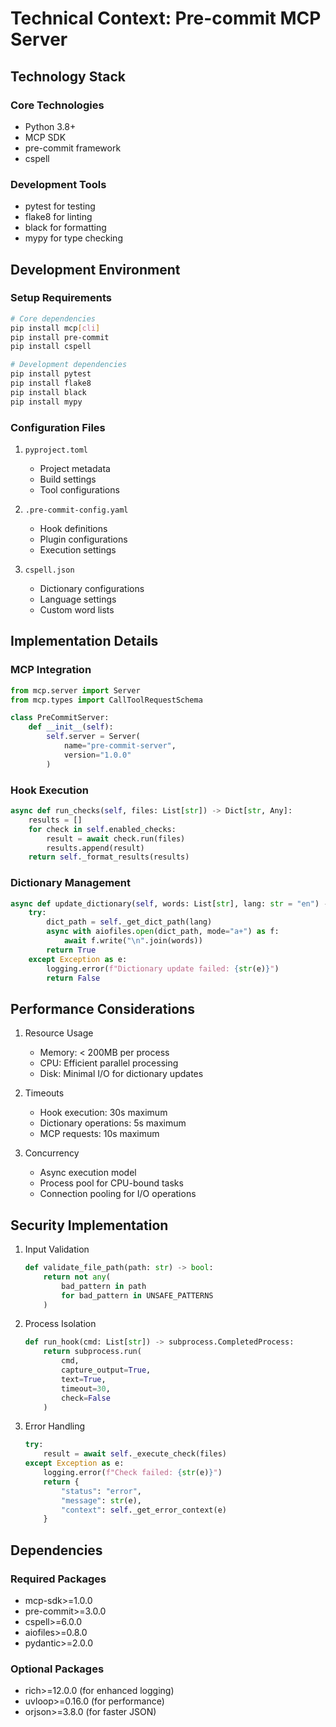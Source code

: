 # Technical Context: Pre-commit MCP Server

## Technology Stack

### Core Technologies
- Python 3.8+
- MCP SDK
- pre-commit framework
- cspell

### Development Tools
- pytest for testing
- flake8 for linting
- black for formatting
- mypy for type checking

## Development Environment

### Setup Requirements
```bash
# Core dependencies
pip install mcp[cli]
pip install pre-commit
pip install cspell

# Development dependencies
pip install pytest
pip install flake8
pip install black
pip install mypy
```

### Configuration Files
1. `pyproject.toml`
   - Project metadata
   - Build settings
   - Tool configurations

2. `.pre-commit-config.yaml`
   - Hook definitions
   - Plugin configurations
   - Execution settings

3. `cspell.json`
   - Dictionary configurations
   - Language settings
   - Custom word lists

## Implementation Details

### MCP Integration
```python
from mcp.server import Server
from mcp.types import CallToolRequestSchema

class PreCommitServer:
    def __init__(self):
        self.server = Server(
            name="pre-commit-server",
            version="1.0.0"
        )
```

### Hook Execution
```python
async def run_checks(self, files: List[str]) -> Dict[str, Any]:
    results = []
    for check in self.enabled_checks:
        result = await check.run(files)
        results.append(result)
    return self._format_results(results)
```

### Dictionary Management
```python
async def update_dictionary(self, words: List[str], lang: str = "en") -> bool:
    try:
        dict_path = self._get_dict_path(lang)
        async with aiofiles.open(dict_path, mode="a+") as f:
            await f.write("\n".join(words))
        return True
    except Exception as e:
        logging.error(f"Dictionary update failed: {str(e)}")
        return False
```

## Performance Considerations

1. Resource Usage
   - Memory: < 200MB per process
   - CPU: Efficient parallel processing
   - Disk: Minimal I/O for dictionary updates

2. Timeouts
   - Hook execution: 30s maximum
   - Dictionary operations: 5s maximum
   - MCP requests: 10s maximum

3. Concurrency
   - Async execution model
   - Process pool for CPU-bound tasks
   - Connection pooling for I/O operations

## Security Implementation

1. Input Validation
   ```python
   def validate_file_path(path: str) -> bool:
       return not any(
           bad_pattern in path
           for bad_pattern in UNSAFE_PATTERNS
       )
   ```

2. Process Isolation
   ```python
   def run_hook(cmd: List[str]) -> subprocess.CompletedProcess:
       return subprocess.run(
           cmd,
           capture_output=True,
           text=True,
           timeout=30,
           check=False
       )
   ```

3. Error Handling
   ```python
   try:
       result = await self._execute_check(files)
   except Exception as e:
       logging.error(f"Check failed: {str(e)}")
       return {
           "status": "error",
           "message": str(e),
           "context": self._get_error_context(e)
       }
   ```

## Dependencies

### Required Packages
- mcp-sdk>=1.0.0
- pre-commit>=3.0.0
- cspell>=6.0.0
- aiofiles>=0.8.0
- pydantic>=2.0.0

### Optional Packages
- rich>=12.0.0 (for enhanced logging)
- uvloop>=0.16.0 (for performance)
- orjson>=3.8.0 (for faster JSON)
